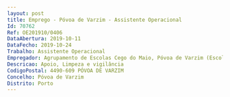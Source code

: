 ```yaml
--- 
layout: post
title: Emprego - Póvoa de Varzim - Assistente Operacional
Id: 70762
Ref: OE201910/0406
DataAbertura: 2019-10-11
DataFecho: 2019-10-24
Trabalho: Assistente Operacional
Empregador: Agrupamento de Escolas Cego do Maio, Póvoa de Varzim (Escola Básica Cego do Maio, Póvoa de Varzim - Sede)
Descricao: Apoio, Limpeza e vigilância
CodigoPostal: 4490-609 PÓVOA DE VARZIM
Concelho: Póvoa de Varzim
Distrito: Porto
--- 
```

